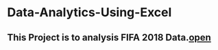 # Data-Analytics-Using-Excel
## This Project is to analysis  FIFA 2018 Data.[open](https://github.com/MadhuRao07/Data-Analytics-Using-Excel/blob/main/FIFA_18_Data_Analysis.xlsx) 
